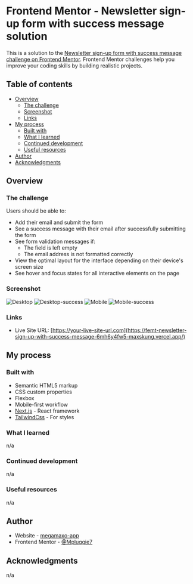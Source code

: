 # Frontend Mentor - Newsletter sign-up form with success message solution

This is a solution to the [Newsletter sign-up form with success message challenge on Frontend Mentor](https://www.frontendmentor.io/challenges/newsletter-signup-form-with-success-message-3FC1AZbNrv). Frontend Mentor challenges help you improve your coding skills by building realistic projects.

## Table of contents

- [Overview](#overview)
  - [The challenge](#the-challenge)
  - [Screenshot](#screenshot)
  - [Links](#links)
- [My process](#my-process)
  - [Built with](#built-with)
  - [What I learned](#what-i-learned)
  - [Continued development](#continued-development)
  - [Useful resources](#useful-resources)
- [Author](#author)
- [Acknowledgments](#acknowledgments)

## Overview

### The challenge

Users should be able to:

- Add their email and submit the form
- See a success message with their email after successfully submitting the form
- See form validation messages if:
  - The field is left empty
  - The email address is not formatted correctly
- View the optimal layout for the interface depending on their device's screen size
- See hover and focus states for all interactive elements on the page

### Screenshot

![Desktop](./public/screenshots/screenshot-desktop.png)
![Desktop-success](./public/screenshots/screenshot-desktop-success.png)
![Mobile](./public/screenshots/screenshot-mobile.png)
![Mobile-success](./public/screenshots/screenshot-mobile-success.png)

### Links

- Live Site URL: [https://your-live-site-url.com](https://femt-newsletter-sign-up-with-success-message-6mh6y4fw5-maxskung.vercel.app/)

## My process

### Built with

- Semantic HTML5 markup
- CSS custom properties
- Flexbox
- Mobile-first workflow
- [Next.js](https://nextjs.org/) - React framework
- [TailwindCss](https://tailwindcss.com/) - For styles

### What I learned

n/a

### Continued development

n/a

### Useful resources

n/a

## Author

- Website - [megamaxo-app](https://www.megamaxo-app.com)
- Frontend Mentor - [@Mpluggie7](https://www.frontendmentor.io/profile/Mpluggie7)

## Acknowledgments

n/a
